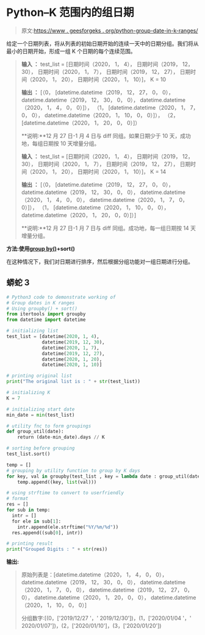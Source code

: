 # Python–K 范围内的组日期

> 原文:[https://www . geesforgeks . org/python-group-date-in-k-ranges/](https://www.geeksforgeeks.org/python-group-dates-in-k-ranges/)

给定一个日期列表，将从列表的初始日期开始的连续一天中的日期分组。我们将从最小的日期开始，形成一组 K 个日期的每个连续范围。

> **输入 ：** test_list = [日期时间（2020， 1， 4）， 日期时间（2019， 12， 30）， 日期时间（2020， 1， 7）， 日期时间（2019， 12， 27）， 日期时间（2020， 1， 20）， 日期时间（2020， 1， 10）]， K = 10
> 
> **输出 ：** [（0， [datetime.datetime（2019， 12， 27， 0， 0）， datetime.datetime（2019， 12， 30， 0， 0）， datetime.datetime（2020， 1， 4， 0， 0）]）， （1， [datetime.datetime（2020， 1， 7， 0， 0）， datetime.datetime（2020， 1， 10， 0， 0）]）， （2， [datetime.datetime（2020， 1， 20， 0， 0）]）
> 
> **说明:**12 月 27 日-1 月 4 日与 diff 同组。如果日期少于 10 天，成功地，每组日期按 10 天增量分组。
> 
> **输入 ：** test_list = [日期时间（2020， 1， 4）， 日期时间（2019， 12， 30）， 日期时间（2020， 1， 7）， 日期时间（2019， 12， 27）， 日期时间（2020， 1， 20）， 日期时间（2020， 1， 10）]， K = 14
> 
> **输出 ：** [（0， [datetime.datetime（2019， 12， 27， 0， 0）， datetime.datetime（2019， 12， 30， 0， 0）， datetime.datetime（2020， 1， 4， 0， 0）， datetime.datetime（2020， 1， 7， 0， 0）]）， （1， [datetime.datetime（2020， 1， 10， 0， 0）， datetime.datetime（2020， 1， 20， 0，0）]）]
> 
> **说明:**12 月 27 日-1 月 7 日与 diff 同组。成功地，每一组日期按 14 天增量分组。

**方法:使用**[**group by()**](https://www.geeksforgeeks.org/itertools-groupby-in-python/)**+sort()**

在这种情况下，我们对日期进行排序，然后根据分组功能对一组日期进行分组。

## 蟒蛇 3

```py
# Python3 code to demonstrate working of
# Group dates in K ranges
# Using groupby() + sort()
from itertools import groupby
from datetime import datetime

# initializing list
test_list = [datetime(2020, 1, 4),
             datetime(2019, 12, 30), 
             datetime(2020, 1, 7),
             datetime(2019, 12, 27),
             datetime(2020, 1, 20), 
             datetime(2020, 1, 10)]

# printing original list
print("The original list is : " + str(test_list))

# initializing K 
K = 7

# initializing start date 
min_date = min(test_list)

# utility fnc to form groupings
def group_util(date):
    return (date-min_date).days // K

# sorting before grouping
test_list.sort()

temp = []
# grouping by utility function to group by K days
for key, val in groupby(test_list , key = lambda date : group_util(date)):
    temp.append((key, list(val)))

# using strftime to convert to userfriendly
# format
res = []
for sub in temp:
  intr = []
  for ele in sub[1]:
    intr.append(ele.strftime("%Y/%m/%d"))
  res.append((sub[0], intr))

# printing result
print("Grouped Digits : " + str(res))
```

**输出:**

> 原始列表是：[datetime.datetime（2020， 1， 4， 0， 0）， datetime.datetime（2019， 12， 30， 0， 0）， datetime.datetime（2020， 1， 7， 0， 0）， datetime.datetime（2019， 12， 27， 0， 0）， datetime.datetime（2020， 1， 20， 0， 0）， datetime.datetime（2020， 1， 10， 0， 0）]
> 
> 分组数字:[(0，['2019/12/27 '，' 2019/12/30'])，(1，['2020/01/04 '，' 2020/01/07'])，(2，['2020/01/10']，(3，['2020/01/20'])